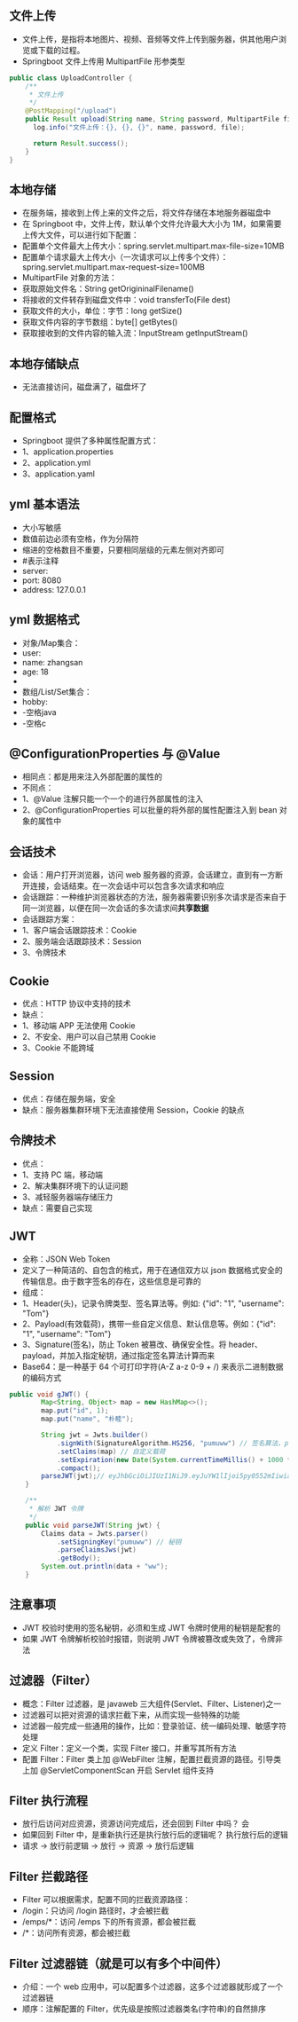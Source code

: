 ## 文件上传
* 文件上传，是指将本地图片、视频、音频等文件上传到服务器，供其他用户浏览或下载的过程。
* Springboot 文件上传用 MultipartFile 形参类型
```java
public class UploadController {
    /**
     * 文件上传
     */
    @PostMapping("/upload")
    public Result upload(String name, String password, MultipartFile file) {
      log.info("文件上传：{}, {}, {}", name, password, file);

      return Result.success();
    }
}
```

## 本地存储
* 在服务端，接收到上传上来的文件之后，将文件存储在本地服务器磁盘中
* 在 Springboot 中，文件上传，默认单个文件允许最大大小为 1M，如果需要上传大文件，可以进行如下配置：
* 配置单个文件最大上传大小：spring.servlet.multipart.max-file-size=10MB
* 配置单个请求最大上传大小（一次请求可以上传多个文件）：spring.servlet.multipart.max-request-size=100MB
* MultipartFile 对象的方法：
* 获取原始文件名：String getOrigininalFilename()
* 将接收的文件转存到磁盘文件中：void transferTo(File dest)
* 获取文件的大小，单位：字节：long getSize()
* 获取文件内容的字节数组：byte[] getBytes()
* 获取接收到的文件内容的输入流：InputStream getInputStream()

## 本地存储缺点
* 无法直接访问，磁盘满了，磁盘坏了

## 配置格式
* Springboot 提供了多种属性配置方式：
* 1、application.properties
* 2、application.yml
* 3、application.yaml

## yml 基本语法
* 大小写敏感
* 数值前边必须有空格，作为分隔符
* 缩进的空格数目不重要，只要相同层级的元素左侧对齐即可
* #表示注释
* server:
*   port: 8080
*   address: 127.0.0.1

## yml 数据格式
* 对象/Map集合：
* user:
*   name: zhangsan
*   age: 18
* 
* 数组/List/Set集合：
* hobby:
*  -空格java
*  -空格c

## @ConfigurationProperties 与 @Value
* 相同点：都是用来注入外部配置的属性的
* 不同点：
* 1、@Value 注解只能一个一个的进行外部属性的注入
* 2、@ConfigurationProperties 可以批量的将外部的属性配置注入到 bean 对象的属性中

## 会话技术
* 会话：用户打开浏览器，访问 web 服务器的资源，会话建立，直到有一方断开连接，会话结束。在一次会话中可以包含多次请求和响应
* 会话跟踪：一种维护浏览器状态的方法，服务器需要识别多次请求是否来自于同一浏览器，以便在同一次会话的多次请求间**共享数据**
* 会话跟踪方案：
* 1、客户端会话跟踪技术：Cookie
* 2、服务端会话跟踪技术：Session
* 3、令牌技术

## Cookie
* 优点：HTTP 协议中支持的技术
* 缺点：
* 1、移动端 APP 无法使用 Cookie
* 2、不安全、用户可以自己禁用 Cookie
* 3、Cookie 不能跨域

## Session
* 优点：存储在服务端，安全
* 缺点：服务器集群环境下无法直接使用 Session，Cookie 的缺点

## 令牌技术
* 优点：
* 1、支持 PC 端，移动端
* 2、解决集群环境下的认证问题
* 3、减轻服务器端存储压力
* 缺点：需要自己实现

## JWT
* 全称：JSON Web Token
* 定义了一种简洁的、自包含的格式，用于在通信双方以 json 数据格式安全的传输信息。由于数字签名的存在，这些信息是可靠的
* 组成：
* 1、Header(头)，记录令牌类型、签名算法等。例如: {"id": "1", "username": "Tom"}
* 2、Payload(有效载荷)，携带一些自定义信息、默认信息等。例如：{"id": "1", "username": "Tom"}
* 3、Signature(签名)，防止 Token 被篡改、确保安全性。将 header、payload，并加入指定秘钥，通过指定签名算法计算而来
* Base64：是一种基于 64 个可打印字符(A-Z a-z 0-9 + /) 来表示二进制数据的编码方式
```java
public void gJWT() {
        Map<String, Object> map = new HashMap<>();
        map.put("id", 1);
        map.put("name", "朴睦");

        String jwt = Jwts.builder()
            .signWith(SignatureAlgorithm.HS256, "pumuww") // 签名算法，pumuww(秘钥)
            .setClaims(map) // 自定义载荷
            .setExpiration(new Date(System.currentTimeMillis() + 1000 * 60 * 60)) // 一小时
            .compact();
        parseJWT(jwt);// eyJhbGciOiJIUzI1NiJ9.eyJuYW1lIjoi5py0552mIiwiaWQiOjEsImV4cCI6MTcxNjYzNDc4Nn0.5cFjPofoPDMozk2mppFS9JaypPMJi3Zenrc4d4ePytU
    }

    /**
     * 解析 JWT 令牌
     */
    public void parseJWT(String jwt) {
        Claims data = Jwts.parser()
            .setSigningKey("pumuww") // 秘钥
            .parseClaimsJws(jwt)
            .getBody();
        System.out.println(data + "ww");
    }
```

## 注意事项
* JWT 校验时使用的签名秘钥，必须和生成 JWT 令牌时使用的秘钥是配套的
* 如果 JWT 令牌解析校验时报错，则说明 JWT 令牌被篡改或失效了，令牌非法

## 过滤器（Filter）
* 概念：Filter 过滤器，是 javaweb 三大组件(Servlet、Filter、Listener)之一
* 过滤器可以把对资源的请求拦截下来，从而实现一些特殊的功能
* 过滤器一般完成一些通用的操作，比如：登录验证、统一编码处理、敏感字符处理
* 定义 Filter：定义一个类，实现 Filter 接口，并重写其所有方法
* 配置 Filter：Filter 类上加 @WebFilter 注解，配置拦截资源的路径。引导类上加 @ServletComponentScan 开启 Servlet 组件支持

## Filter 执行流程
* 放行后访问对应资源，资源访问完成后，还会回到 Filter 中吗？ 会
* 如果回到 Filter 中，是重新执行还是执行放行后的逻辑呢？ 执行放行后的逻辑
* 请求 -> 放行前逻辑 -> 放行 -> 资源 -> 放行后逻辑

## Filter 拦截路径
* Filter 可以根据需求，配置不同的拦截资源路径：
* /login：只访问 /login 路径时，才会被拦截
* /emps/*：访问 /emps 下的所有资源，都会被拦截
* /*：访问所有资源，都会被拦截

## Filter 过滤器链（就是可以有多个中间件）
* 介绍：一个 web 应用中，可以配置多个过滤器，这多个过滤器就形成了一个过滤器链
* 顺序：注解配置的 Filter，优先级是按照过滤器类名(字符串)的自然排序